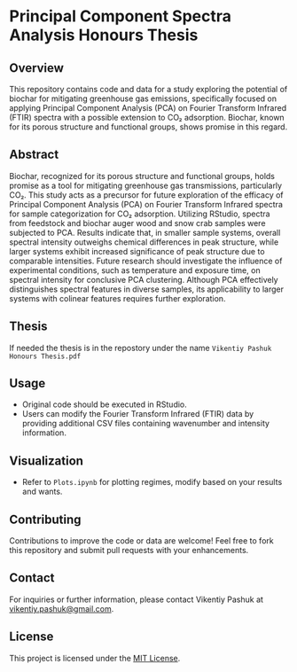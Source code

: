 # Principal Component Spectra Analysis Honours Thesis

## Overview

This repository contains code and data for a study exploring the potential of biochar for mitigating greenhouse gas emissions, specifically focused on applying Principal Component Analysis (PCA) on Fourier Transform Infrared (FTIR) spectra with a possible extension to CO₂ adsorption. Biochar, known for its porous structure and functional groups, shows promise in this regard.

## Abstract

Biochar, recognized for its porous structure and functional groups, holds promise as a tool for mitigating greenhouse gas transmissions, particularly CO₂. This study acts as a precursor for future exploration of the efficacy of Principal Component Analysis (PCA) on Fourier Transform Infrared spectra for sample categorization for CO₂ adsorption. Utilizing RStudio, spectra from feedstock and biochar auger wood and snow crab samples were subjected to PCA. Results indicate that, in smaller sample systems, overall spectral intensity outweighs chemical differences in peak structure, while larger systems exhibit increased significance of peak structure due to comparable intensities. Future research should investigate the influence of experimental conditions, such as temperature and exposure time, on spectral intensity for conclusive PCA clustering. Although PCA effectively distinguishes spectral features in diverse samples, its applicability to larger systems with colinear features requires further exploration.

## Thesis

If needed the thesis is in the repostory under the name `Vikentiy Pashuk Honours Thesis.pdf`

## Usage

- Original code should be executed in RStudio.
- Users can modify the Fourier Transform Infrared (FTIR) data by providing additional CSV files containing wavenumber and intensity information.

## Visualization

- Refer to `Plots.ipynb` for plotting regimes, modify based on your results and wants.

## Contributing

Contributions to improve the code or data are welcome! Feel free to fork this repository and submit pull requests with your enhancements.

## Contact

For inquiries or further information, please contact Vikentiy Pashuk at [vikentiy.pashuk@gmail.com](mailto:vikentiy.pashuk@gmail.com).

## License

This project is licensed under the [MIT License](LICENSE).


